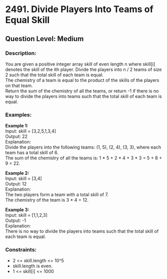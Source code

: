 # 2491. Divide Players Into Teams of Equal Skill
## Question Level: Medium
### Description:
You are given a positive integer array skill of even length n where skill[i] denotes the skill of the ith player. Divide the players into n / 2 teams of size 2 such that the total skill of each team is equal.<br>
The chemistry of a team is equal to the product of the skills of the players on that team.<br>
Return the sum of the chemistry of all the teams, or return -1 if there is no way to divide the players into teams such that the total skill of each team is equal.<br>


### Examples:
<b>Example 1:</b><br>
Input: skill = [3,2,5,1,3,4]<br>
Output: 22<br>
Explanation: <br>
Divide the players into the following teams: (1, 5), (2, 4), (3, 3), where each team has a total skill of 6.<br>
The sum of the chemistry of all the teams is: 1 * 5 + 2 * 4 + 3 * 3 = 5 + 8 + 9 = 22.<br>

<b>Example 2:</b><br>
Input: skill = [3,4]<br>
Output: 12<br>
Explanation: <br>
The two players form a team with a total skill of 7.<br>
The chemistry of the team is 3 * 4 = 12.<br>

<b>Example 3:</b><br>
Input: skill = [1,1,2,3]<br>
Output: -1<br>
Explanation: <br>
There is no way to divide the players into teams such that the total skill of each team is equal.<br>

### Constraints:

- 2 <= skill.length <= 10^5
- skill.length is even.
- 1 <= skill[i] <= 1000